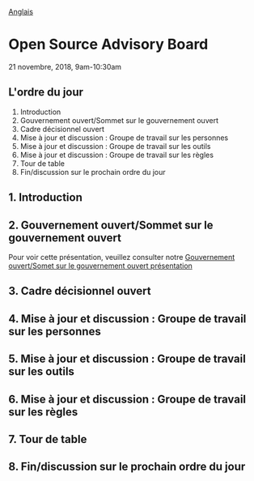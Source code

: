 [Anglais](https://github.com/canada-ca/OS-Advisory_Conseil-SO/blob/master/en/Meetings/2018-11-21.md#open-source-advisory-board)

# Open Source Advisory Board
21 novembre, 2018, 9am-10:30am

## L'ordre du jour 
1. Introduction 
2. Gouvernement ouvert/Sommet sur le gouvernement ouvert
3. Cadre décisionnel ouvert
4. Mise à jour et discussion : Groupe de travail sur les personnes
5. Mise à jour et discussion : Groupe de travail sur les outils 
6. Mise à jour et discussion : Groupe de travail sur les règles
7. Tour de table
8. Fin/discussion sur le prochain ordre du jour 

## 1. Introduction

## 2. Gouvernement ouvert/Sommet sur le gouvernement ouvert
Pour voir cette présentation, veuillez consulter notre [Gouvernement ouvert/Somet sur le gouvernement ouvert présentation](https://github.com/canada-ca/OS-Advisory_Conseil-SO/issues/82)

## 3. Cadre décisionnel ouvert

## 4. Mise à jour et discussion : Groupe de travail sur les personnes

## 5. Mise à jour et discussion : Groupe de travail sur les outils 

## 6. Mise à jour et discussion : Groupe de travail sur les règles

## 7. Tour de table

## 8. Fin/discussion sur le prochain ordre du jour 


